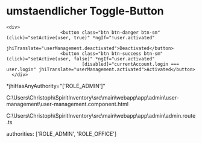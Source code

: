 umstaendlicher Toggle-Button
============================

```
<div>
                    <button class="btn btn-danger btn-sm" (click)="setActive(user, true)" *ngIf="!user.activated"
                            jhiTranslate="userManagement.deactivated">Deactivated</button>
                    <button class="btn btn-success btn-sm" (click)="setActive(user, false)" *ngIf="user.activated"
                            [disabled]="currentAccount.login === user.login" jhiTranslate="userManagement.activated">Activated</button>
  </div>
```


*jhiHasAnyAuthority="['ROLE_ADMIN']"

C:\Users\Christoph\SpiritInventory\src\main\webapp\app\admin\user-management\user-management.component.html

C:\Users\Christoph\SpiritInventory\src\main\webapp\app\admin\admin.route.ts	

authorities: ['ROLE_ADMIN', 'ROLE_OFFICE']
